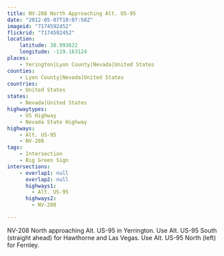 ```yaml
---
title: NV-208 North Approaching Alt. US-95
date: "2012-05-07T10:07:58Z"
imageid: "7174592452"
flickrid: "7174592452"
location:
    latitude: 38.993622
    longitude: -119.163124
places:
    - Yerington|Lyon County|Nevada|United States
counties:
    - Lyon County|Nevada|United States
countries:
    - United States
states:
    - Nevada|United States
highwaytypes:
    - US Highway
    - Nevada State Highway
highways:
    - Alt. US-95
    - NV-208
tags:
    - Intersection
    - Big Green Sign
intersections:
    - overlap1: null
      overlap2: null
      highways1:
        - Alt. US-95
      highways2:
        - NV-208

---
```

NV-208 North approaching Alt. US-95 in Yerrington.  Use Alt. US-95 South (straight ahead) for Hawthorne and Las Vegas.  Use Alt. US-95 North (left) for Fernley.